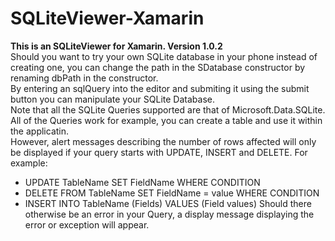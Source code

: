 # SQLiteViewer-Xamarin
**This is an SQLiteViewer for Xamarin. Version 1.0.2** <br />
Should you want to try your own SQLite database in your phone instead of creating one, you can change the path in the SDatabase constructor by renaming dbPath in the constructor.<br />
By entering an sqlQuery into the editor and submiting it using the submit button you can manipulate your SQLite Database. <br />
Note that all the SQLite Queries supported are that of Microsoft.Data.SQLite. <br />
All of the Queries work for example, you can create a table and use it within the applicatin. <br />
However, alert messages describing the number of rows affected will only be displayed if your query starts with UPDATE, INSERT and DELETE. For example:<br />
- UPDATE TableName SET FieldName WHERE CONDITION 
- DELETE FROM TableName SET FieldName = value WHERE CONDITION
- INSERT INTO TableName (Fields) VALUES (Field values)
Should there otherwise be an error in your Query, a display message displaying the error or exception will appear.
